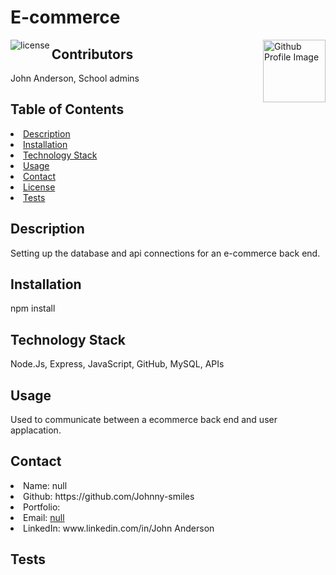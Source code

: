 # E-commerce
<img align="left" src="https://img.shields.io/badge/License-MIT-green" alt="license">
<img align="right" width="100" height="100" src="https://avatars3.githubusercontent.com/u/70188711?v=4" alt="Github Profile Image">
  
## Contributors
John Anderson, School admins
    
## Table of Contents
<li><a href="#description">Description</a></li>  
<li><a href="#installation">Installation</a></li> 
<li><a href="#tech">Technology Stack</a></li> 
<li><a href="#usage">Usage</a></li> 
<li><a href="#contact">Contact</a></li> 
<li><a href="#license">License</a></li> 
<li><a href="#tests">Tests</a></li> 
  
<h2 id= "description">Description</h2>
Setting up the database and api connections for an e-commerce back end. 
  
<h2 id= "installation">Installation</h2>
npm install
    
<h2 id= "technology">Technology Stack</h2>
 Node.Js, Express, JavaScript, GitHub, MySQL, APIs
  
<h2 id= "usage">Usage</h2>
Used to communicate between a ecommerce back end and user applacation.
  
<h2 id= "contact">Contact</h2>
<li>Name: null</li> 
<li>Github: https://github.com/Johnny-smiles</li> 
<li>Portfolio: </li>
<li>Email: <a href="mailto:null" target="_blank">null</a></li> 
<li>LinkedIn: www.linkedin.com/in/John Anderson</li> 
    
<h2 id= "tests">Tests</h2>
 